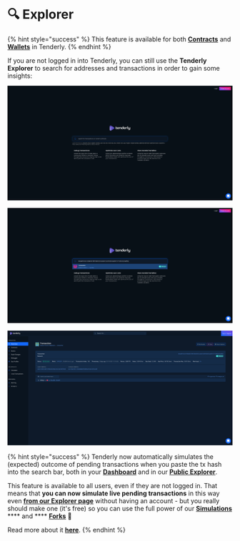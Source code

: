 # 🔍 Explorer

{% hint style="success" %}
This feature is available for both [**Contracts**](monitoring/smart-contracts/) and [**Wallets**](monitoring/wallets/) in Tenderly.
{% endhint %}

If you are not logged in into Tenderly, you can still use the **Tenderly Explorer** to search for addresses and transactions in order to gain some insights:

![](<.gitbook/assets/Screenshot 2021-10-15 at 12.49.00.png>)

![](<.gitbook/assets/Screenshot 2021-10-15 at 12.50.24.png>)

![](<.gitbook/assets/Screenshot 2021-10-15 at 12.50.57.png>)

{% hint style="success" %}
Tenderly now automatically simulates the (expected) outcome of pending transactions when you paste the tx hash into the search bar, both in your [**Dashboard**](https://dashboard.tenderly.co) and in our [**Public Explorer**](https://dashboard.tenderly.co/explorer).

This feature is available to all users, even if they are not logged in. That means that **you can now simulate live pending transactions** in this way even [**from our Explorer page**](https://dashboard.tenderly.co/explorer) without having an account - but you really should make one (it's free) so you can use the full power of our [**Simulations**](simulations-and-forks/how-to-simulate-a-transaction/) **** and **** [**Forks**](simulations-and-forks/how-to-create-a-fork/) 🚀

Read more about it [**here**](monitoring/contracts/simulating-a-pending-transaction.md).
{% endhint %}
